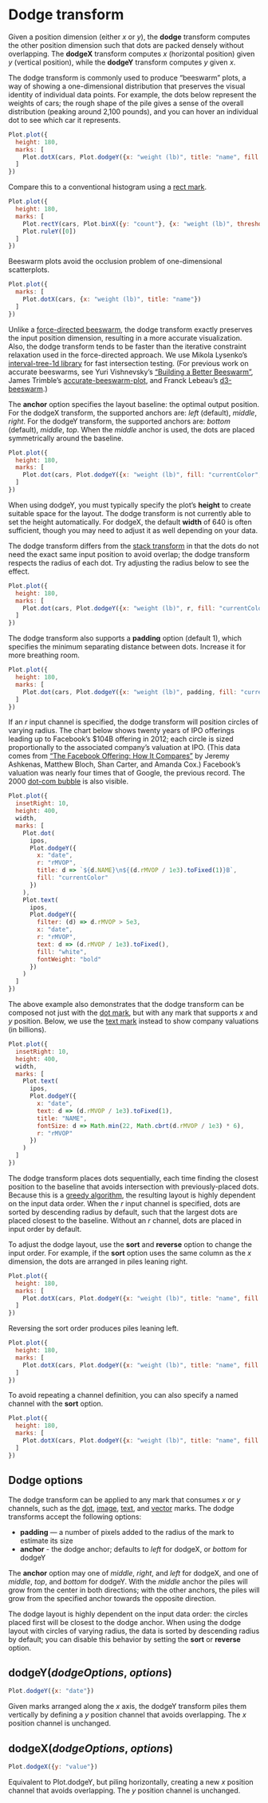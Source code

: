 # Dodge transform

Given a position dimension (either *x* or *y*), the **dodge** transform computes the other position dimension such that dots are packed densely without overlapping. The **dodgeX** transform computes *x* (horizontal position) given *y* (vertical position), while the **dodgeY** transform computes *y* given *x*.

The dodge transform is commonly used to produce “beeswarm” plots, a way of showing a one-dimensional distribution that preserves the visual identity of individual data points. For example, the dots below represent the weights of cars; the rough shape of the pile gives a sense of the overall distribution (peaking around 2,100 pounds), and you can hover an individual dot to see which car it represents.

```js
Plot.plot({
  height: 180,
  marks: [
    Plot.dotX(cars, Plot.dodgeY({x: "weight (lb)", title: "name", fill: "currentColor"}))
  ]
})
```

Compare this to a conventional histogram using a [rect mark](../marks/rect.md).

```js
Plot.plot({
  height: 180,
  marks: [
    Plot.rectY(cars, Plot.binX({y: "count"}, {x: "weight (lb)", thresholds: 40})),
    Plot.ruleY([0])
  ]
})
```

Beeswarm plots avoid the occlusion problem of one-dimensional scatterplots.

```js
Plot.plot({
  marks: [
    Plot.dotX(cars, {x: "weight (lb)", title: "name"})
  ]
})
```

Unlike a [force-directed beeswarm](https://observablehq.com/@harrystevens/force-directed-beeswarm), the dodge transform exactly preserves the input position dimension, resulting in a more accurate visualization. Also, the dodge transform tends to be faster than the iterative constraint relaxation used in the force-directed approach. We use Mikola Lysenko’s [interval-tree-1d library](https://github.com/mikolalysenko/interval-tree-1d) for fast intersection testing. (For previous work on accurate beeswarms, see Yuri Vishnevsky’s [“Building a Better Beeswarm”](https://observablehq.com/@yurivish/building-a-better-beeswarm), James Trimble’s [accurate-beeswarm-plot](https://github.com/jtrim-ons/accurate-beeswarm-plot), and Franck Lebeau’s [d3-beeswarm](https://github.com/Kcnarf/d3-beeswarm).)

The **anchor** option specifies the layout baseline: the optimal output position. For the dodgeX transform, the supported anchors are: _left_ (default), _middle_, _right_. For the dodgeY transform, the supported anchors are: _bottom_ (default), _middle_, _top_. When the _middle_ anchor is used, the dots are placed symmetrically around the baseline.

<!-- viewof anchor = Inputs.radio(["top", "middle", "bottom"], {label: "Anchor", value: "middle"}) -->

```js
Plot.plot({
  height: 180,
  marks: [
    Plot.dot(cars, Plot.dodgeY({x: "weight (lb)", fill: "currentColor", anchor}))
  ]
})
```

When using dodgeY, you must typically specify the plot’s **height** to create suitable space for the layout. The dodge transform is not currently able to set the height automatically. For dodgeX, the default **width** of 640 is often sufficient, though you may need to adjust it as well depending on your data.

The dodge transform differs from the [stack transform](./stack.md) in that the dots do not need the exact same input position to avoid overlap; the dodge transform respects the radius of each dot. Try adjusting the radius below to see the effect.

<!-- viewof r = Inputs.range([0.5, 10], {label: "Radius (r)", step: 0.1}) -->

```js
Plot.plot({
  height: 180,
  marks: [
    Plot.dot(cars, Plot.dodgeY({x: "weight (lb)", r, fill: "currentColor"}))
  ]
})
```

The dodge transform also supports a **padding** option (default 1), which specifies the minimum separating distance between dots. Increase it for more breathing room.

<!-- viewof padding = Inputs.range([-1, 5], {label: "Padding", value: 2, step: 0.1}) -->

```js
Plot.plot({
  height: 180,
  marks: [
    Plot.dot(cars, Plot.dodgeY({x: "weight (lb)", padding, fill: "currentColor"}))
  ]
})
```

If an *r* input channel is specified, the dodge transform will position circles of varying radius. The chart below shows twenty years of IPO offerings leading up to Facebook’s $104B offering in 2012; each circle is sized proportionally to the associated company’s valuation at IPO. (This data comes from [“The Facebook Offering: How It Compares”](https://archive.nytimes.com/www.nytimes.com/interactive/2012/05/17/business/dealbook/how-the-facebook-offering-compares.html?hp) by Jeremy Ashkenas, Matthew Bloch, Shan Carter, and Amanda Cox.) Facebook’s valuation was nearly four times that of Google, the previous record. The 2000 [dot-com bubble](https://en.wikipedia.org/wiki/Dot-com_bubble) is also visible.

```js
Plot.plot({
  insetRight: 10,
  height: 400,
  width,
  marks: [
    Plot.dot(
      ipos,
      Plot.dodgeY({
        x: "date",
        r: "rMVOP",
        title: d => `${d.NAME}\n${(d.rMVOP / 1e3).toFixed(1)}B`,
        fill: "currentColor"
      })
    ),
    Plot.text(
      ipos,
      Plot.dodgeY({
        filter: (d) => d.rMVOP > 5e3,
        x: "date",
        r: "rMVOP",
        text: d => (d.rMVOP / 1e3).toFixed(),
        fill: "white",
        fontWeight: "bold"
      })
    )
  ]
})
```

<!-- ipos = (await FileAttachment("ipos.csv").csv({typed: true})).filter(d => d.date.getUTCFullYear() >= 1991) -->

The above example also demonstrates that the dodge transform can be composed not just with the [dot mark](../marks/dot.md), but with any mark that supports _x_ and _y_ position. Below, we use the [text mark](../marks/text.md) instead to show company valuations (in billions).

```js
Plot.plot({
  insetRight: 10,
  height: 400,
  width,
  marks: [
    Plot.text(
      ipos,
      Plot.dodgeY({
        x: "date",
        text: d => (d.rMVOP / 1e3).toFixed(1),
        title: "NAME",
        fontSize: d => Math.min(22, Math.cbrt(d.rMVOP / 1e3) * 6),
        r: "rMVOP"
      })
    )
  ]
})
```

The dodge transform places dots sequentially, each time finding the closest position to the baseline that avoids intersection with previously-placed dots. Because this is a [greedy algorithm](https://en.wikipedia.org/wiki/Greedy_algorithm), the resulting layout is highly dependent on the input data order. When the _r_ input channel is specified, dots are sorted by descending radius by default, such that the largest dots are placed closest to the baseline. Without an *r* channel, dots are placed in input order by default.

To adjust the dodge layout, use the **sort** and **reverse** option to change the input order. For example, if the **sort** option uses the same column as the _x_ dimension, the dots are arranged in piles leaning right.

```js
Plot.plot({
  height: 180,
  marks: [
    Plot.dotX(cars, Plot.dodgeY({x: "weight (lb)", title: "name", fill: "currentColor", sort: "weight (lb)"}))
  ]
})
```

Reversing the sort order produces piles leaning left.

```js
Plot.plot({
  height: 180,
  marks: [
    Plot.dotX(cars, Plot.dodgeY({x: "weight (lb)", title: "name", fill: "currentColor", sort: "weight (lb)", reverse: true}))
  ]
})
```

To avoid repeating a channel definition, you can also specify a named channel with the **sort** option.

```js
Plot.plot({
  height: 180,
  marks: [
    Plot.dotX(cars, Plot.dodgeY({x: "weight (lb)", title: "name", fill: "currentColor", sort: {channel: "x"}}))
  ]
})
```

## Dodge options

The dodge transform can be applied to any mark that consumes *x* or *y* channels, such as the [dot](#dot), [image](#image), [text](#text), and [vector](#vector) marks. The dodge transforms accept the following options:

* **padding** — a number of pixels added to the radius of the mark to estimate its size
* **anchor** - the dodge anchor; defaults to *left* for dodgeX, or *bottom* for dodgeY

The **anchor** option may one of *middle*, *right*, and *left* for dodgeX, and one of *middle*, *top*, and *bottom* for dodgeY. With the *middle* anchor the piles will grow from the center in both directions; with the other anchors, the piles will grow from the specified anchor towards the opposite direction.

The dodge layout is highly dependent on the input data order: the circles placed first will be closest to the dodge anchor. When using the dodge layout with circles of varying radius, the data is sorted by descending radius by default; you can disable this behavior by setting the **sort** or **reverse** option.

## dodgeY(*dodgeOptions*, *options*)

```js
Plot.dodgeY({x: "date"})
```

Given marks arranged along the *x* axis, the dodgeY transform piles them vertically by defining a *y* position channel that avoids overlapping. The *x* position channel is unchanged.

## dodgeX(*dodgeOptions*, *options*)

```js
Plot.dodgeX({y: "value"})
```

Equivalent to Plot.dodgeY, but piling horizontally, creating a new *x* position channel that avoids overlapping. The *y* position channel is unchanged.

